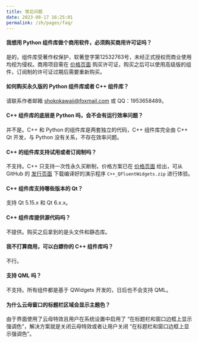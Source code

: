 ```yaml
---
title: 常见问题
date: 2023-08-17 16:25:01
permalink: /zh/pages/faq/
---
```



#### 我想用 Python 组件库做个商用软件，必须购买商用许可证吗？

  是的，组件库受著作权保护，软著登字第12532763号，未经正式授权而商业使用均视为侵权。商用项目需在 [价格页面](/zh/price) 购买许可证，购买之后可以使用高级版的组件，订阅制的许可证过期后需要重新购买。


#### 如何购买永久版的 Python 组件库或者 C++ 组件库？

  请联系作者邮箱 [shokokawaii@foxmail.com](mailto:shokokawaii@foxmail.com) 或 QQ：1953658489。


#### C++ 组件库的底层是 Python 吗，会不会有运行效率问题？

  并不是。C++ 和 Python 的组件库是两套独立的代码，C++ 组件库完全由 C++ Qt 开发，与 Python 没有关系，不存在效率问题。

#### C++ 的组件库支持试用或者订阅制吗？

  不支持。C++ 只支持一次性永久买断制，价格方案已在 [价格页面](/zh/price) 给出，可从 GitHub 的 [发行页面](https://github.com/zhiyiYo/PyQt-Fluent-Widgets/releases) 下载编译好的演示程序 `C++_QFluentWidgets.zip` 进行体验。


#### C++ 组件库支持哪些版本的 Qt？

  支持 Qt 5.15.x 和 Qt 6.x.x。


#### C++ 组件库提供源代码吗？

  不提供。购买之后拿到的是头文件和静态库。


#### 我不打算商用，可以白嫖你的 C++ 组件库吗？

  不行。


#### 支持 QML 吗？

  不支持。所有组件都是基于 QWidgets 开发的，日后也不会支持 QML。


#### 为什么云母窗口的标题栏区域会显示主题色？

  由于界面使用了云母特效且用户在系统设置中启用了 “在标题栏和窗口边框上显示强调色”，解决方案就是关闭云母特效或者让用户关闭 “在标题栏和窗口边框上显示强调色”。

